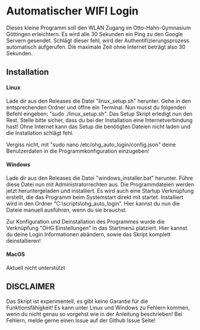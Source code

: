 # Automatischer WIFI Login

Dieses kleine Programm soll den WLAN Zugang im Otto-Hahn-Gymnasium Göttingen erleichtern.
Es wird alle 30 Sekunden ein Ping zu den Google Servern gesendet. Schlägt dieser fehl, wird der Authentifizierungsprozess automatisch aufgerufen. Die maximale Zeit ohne Internet beträgt also 30 Sekunden.

## Installation

#### Linux
Lade dir aus den Releases die Datei "linux_setup.sh" herunter. Gehe in den entsprechenden Ordner und öffne ein Terminal. 
Nun musst du folgenden Befehl eingeben: "sudo ./linux_setup.sh". Das Setup Skript erledigt nun den Rest. Stelle bitte sicher,
dass du bei der Installation eine Internetverbindung hast! Ohne Internet kann das Setup die benötigten Dateien nicht laden und die Installation schlägt fehl.

Vergiss nicht, mit "sudo nano /etc/ohg_auto_login/config.json" deine Benutzerdaten in die Programmkonfiguration einzugeben!

#### Windows
Lade dir aus den Releases die Datei "windows_installer.bat" herunter. Führe diese Datei nun mit Administratorrechten
aus. Die Programmdateien werden jetzt heruntergeladen und installiert. Es wird auch eine Startup Verknüpfung erstellt, die
das Programm beim Systemstart direkt mit startet.
Installiert wird in den Ordner "C:\scripts\ohg_auto_login". 
Hier kannst du nun die Dateie manuell ausführen, wenn du sie brauchst.

Zur Konfiguration und Deinstallation des Programmes wurde die Verknüpfung "OHG Einstellungen" in das Startmenü platziert. Hier kannst du
deine Login Informationen abändern, sowie das Skript komplett deinstallieren!

#### MacOS
Aktuell nicht unterstützt

## DISCLAIMER
Das Skript ist experimentell, es gibt keine Garantie für die Funktionsfähigkeit!
Es kann unter Linux und Windows zu Fehlern kommen, wenn du nicht genau so vorgehst wie in der Anleitung beschrieben!
Bei Fehlern, melde gerne einen Issue auf der Github Issue Seite!
